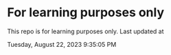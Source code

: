 # For learning purposes only
This repo is for learning purposes only.
Last updated at

Tuesday, August 22, 2023 9:35:05 PM


